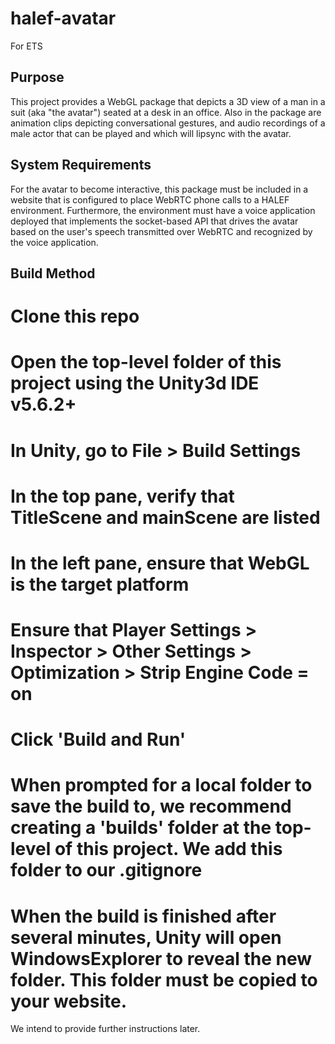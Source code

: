 # halef-avatar
For ETS

Purpose
-------
This project provides a WebGL package that depicts a 3D view of a man in a suit (aka "the avatar") seated at a desk in an office. Also in the package are animation clips depicting conversational gestures, and audio recordings of a male actor that can be played and which will lipsync with the avatar.

System Requirements
-------------------
For the avatar to become interactive, this package must be included in a website that is configured to place WebRTC phone calls to a HALEF environment. Furthermore, the environment must have a voice application deployed that implements the socket-based API that drives the avatar based on the user's speech transmitted over WebRTC and recognized by the voice application.

Build Method
------------
# Clone this repo
# Open the top-level folder of this project using the Unity3d IDE v5.6.2+
# In Unity, go to File > Build Settings
# In the top pane, verify that TitleScene and mainScene are listed
# In the left pane, ensure that WebGL is the target platform
# Ensure that Player Settings > Inspector > Other Settings > Optimization > Strip Engine Code = on
# Click 'Build and Run'
# When prompted for a local folder to save the build to, we recommend creating a 'builds' folder at the top-level of this project. We add this folder to our .gitignore
# When the build is finished after several minutes, Unity will open WindowsExplorer to reveal the new folder. This folder must be copied to your website.

We intend to provide further instructions later.
